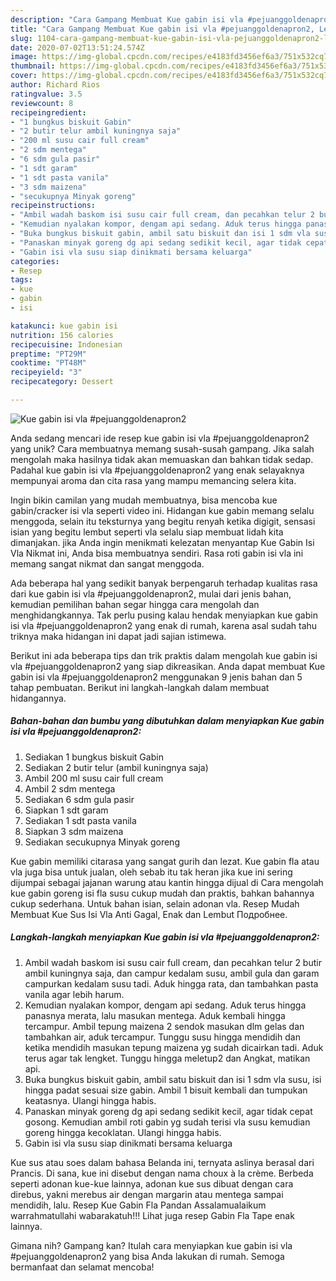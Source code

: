 ```yaml
---
description: "Cara Gampang Membuat Kue gabin isi vla #pejuanggoldenapron2, Lezat"
title: "Cara Gampang Membuat Kue gabin isi vla #pejuanggoldenapron2, Lezat"
slug: 1104-cara-gampang-membuat-kue-gabin-isi-vla-pejuanggoldenapron2-lezat
date: 2020-07-02T13:51:24.574Z
image: https://img-global.cpcdn.com/recipes/e4183fd3456ef6a3/751x532cq70/kue-gabin-isi-vla-pejuanggoldenapron2-foto-resep-utama.jpg
thumbnail: https://img-global.cpcdn.com/recipes/e4183fd3456ef6a3/751x532cq70/kue-gabin-isi-vla-pejuanggoldenapron2-foto-resep-utama.jpg
cover: https://img-global.cpcdn.com/recipes/e4183fd3456ef6a3/751x532cq70/kue-gabin-isi-vla-pejuanggoldenapron2-foto-resep-utama.jpg
author: Richard Rios
ratingvalue: 3.5
reviewcount: 8
recipeingredient:
- "1 bungkus biskuit Gabin"
- "2 butir telur ambil kuningnya saja"
- "200 ml susu cair full cream"
- "2 sdm mentega"
- "6 sdm gula pasir"
- "1 sdt garam"
- "1 sdt pasta vanila"
- "3 sdm maizena"
- "secukupnya Minyak goreng"
recipeinstructions:
- "Ambil wadah baskom isi susu cair full cream, dan pecahkan telur 2 butir ambil kuningnya saja, dan campur kedalam susu, ambil gula dan garam campurkan kedalam susu tadi. Aduk hingga rata, dan tambahkan pasta vanila agar lebih harum."
- "Kemudian nyalakan kompor, dengam api sedang. Aduk terus hingga panasnya merata, lalu masukan mentega. Aduk kembali hingga tercampur. Ambil tepung maizena 2 sendok masukan dlm gelas dan tambahkan air, aduk tercampur. Tunggu susu hingga mendidih dan ketika mendidih masukan tepung maizena yg sudah dicairkan tadi. Aduk terus agar tak lengket. Tunggu hingga meletup2 dan Angkat, matikan api."
- "Buka bungkus biskuit gabin, ambil satu biskuit dan isi 1 sdm vla susu, isi hingga padat sesuai size gabin. Ambil 1 bisuit kembali dan tumpukan keatasnya. Ulangi hingga habis."
- "Panaskan minyak goreng dg api sedang sedikit kecil, agar tidak cepat gosong. Kemudian ambil roti gabin yg sudah terisi vla susu kemudian goreng hingga kecoklatan. Ulangi hingga habis."
- "Gabin isi vla susu siap dinikmati bersama keluarga"
categories:
- Resep
tags:
- kue
- gabin
- isi

katakunci: kue gabin isi 
nutrition: 156 calories
recipecuisine: Indonesian
preptime: "PT29M"
cooktime: "PT48M"
recipeyield: "3"
recipecategory: Dessert

---
```



![Kue gabin isi vla #pejuanggoldenapron2](https://img-global.cpcdn.com/recipes/e4183fd3456ef6a3/751x532cq70/kue-gabin-isi-vla-pejuanggoldenapron2-foto-resep-utama.jpg)

Anda sedang mencari ide resep kue gabin isi vla #pejuanggoldenapron2 yang unik? Cara membuatnya memang susah-susah gampang. Jika salah mengolah maka hasilnya tidak akan memuaskan dan bahkan tidak sedap. Padahal kue gabin isi vla #pejuanggoldenapron2 yang enak selayaknya mempunyai aroma dan cita rasa yang mampu memancing selera kita.

Ingin bikin camilan yang mudah membuatnya, bisa mencoba kue gabin/cracker isi vla seperti video ini. Hidangan kue gabin memang selalu menggoda, selain itu teksturnya yang begitu renyah ketika digigit, sensasi isian yang begitu lembut seperti vla selalu siap membuat lidah kita dimanjakan. jika Anda ingin menikmati kelezatan menyantap Kue Gabin Isi Vla Nikmat ini, Anda bisa membuatnya sendiri. Rasa roti gabin isi vla ini memang sangat nikmat dan sangat menggoda.

Ada beberapa hal yang sedikit banyak berpengaruh terhadap kualitas rasa dari kue gabin isi vla #pejuanggoldenapron2, mulai dari jenis bahan, kemudian pemilihan bahan segar hingga cara mengolah dan menghidangkannya. Tak perlu pusing kalau hendak menyiapkan kue gabin isi vla #pejuanggoldenapron2 yang enak di rumah, karena asal sudah tahu triknya maka hidangan ini dapat jadi sajian istimewa.


Berikut ini ada beberapa tips dan trik praktis dalam mengolah kue gabin isi vla #pejuanggoldenapron2 yang siap dikreasikan. Anda dapat membuat Kue gabin isi vla #pejuanggoldenapron2 menggunakan 9 jenis bahan dan 5 tahap pembuatan. Berikut ini langkah-langkah dalam membuat hidangannya.

<!--inarticleads1-->

##### Bahan-bahan dan bumbu yang dibutuhkan dalam menyiapkan Kue gabin isi vla #pejuanggoldenapron2:

1. Sediakan 1 bungkus biskuit Gabin
1. Sediakan 2 butir telur (ambil kuningnya saja)
1. Ambil 200 ml susu cair full cream
1. Ambil 2 sdm mentega
1. Sediakan 6 sdm gula pasir
1. Siapkan 1 sdt garam
1. Sediakan 1 sdt pasta vanila
1. Siapkan 3 sdm maizena
1. Sediakan secukupnya Minyak goreng


Kue gabin memiliki citarasa yang sangat gurih dan lezat. Kue gabin fla atau vla juga bisa untuk jualan, oleh sebab itu tak heran jika kue ini sering dijumpai sebagai jajanan warung atau kantin hingga dijual di Cara mengolah kue gabin goreng isi fla susu cukup mudah dan praktis, bahkan bahannya cukup sederhana. Untuk bahan isian, selain adonan vla. Resep Mudah Membuat Kue Sus Isi Vla Anti Gagal, Enak dan Lembut Подробнее. 

<!--inarticleads2-->

##### Langkah-langkah menyiapkan Kue gabin isi vla #pejuanggoldenapron2:

1. Ambil wadah baskom isi susu cair full cream, dan pecahkan telur 2 butir ambil kuningnya saja, dan campur kedalam susu, ambil gula dan garam campurkan kedalam susu tadi. Aduk hingga rata, dan tambahkan pasta vanila agar lebih harum.
1. Kemudian nyalakan kompor, dengam api sedang. Aduk terus hingga panasnya merata, lalu masukan mentega. Aduk kembali hingga tercampur. Ambil tepung maizena 2 sendok masukan dlm gelas dan tambahkan air, aduk tercampur. Tunggu susu hingga mendidih dan ketika mendidih masukan tepung maizena yg sudah dicairkan tadi. Aduk terus agar tak lengket. Tunggu hingga meletup2 dan Angkat, matikan api.
1. Buka bungkus biskuit gabin, ambil satu biskuit dan isi 1 sdm vla susu, isi hingga padat sesuai size gabin. Ambil 1 bisuit kembali dan tumpukan keatasnya. Ulangi hingga habis.
1. Panaskan minyak goreng dg api sedang sedikit kecil, agar tidak cepat gosong. Kemudian ambil roti gabin yg sudah terisi vla susu kemudian goreng hingga kecoklatan. Ulangi hingga habis.
1. Gabin isi vla susu siap dinikmati bersama keluarga


Kue sus atau soes dalam bahasa Belanda ini, ternyata aslinya berasal dari Prancis. Di sana, kue ini disebut dengan nama choux à la crème. Berbeda seperti adonan kue-kue lainnya, adonan kue sus dibuat dengan cara direbus, yakni merebus air dengan margarin atau mentega sampai mendidih, lalu. Resep Kue Gabin Fla Pandan Assalamualaikum warrahmatullahi wabarakatuh!!! Lihat juga resep Gabin Fla Tape enak lainnya. 

Gimana nih? Gampang kan? Itulah cara menyiapkan kue gabin isi vla #pejuanggoldenapron2 yang bisa Anda lakukan di rumah. Semoga bermanfaat dan selamat mencoba!
